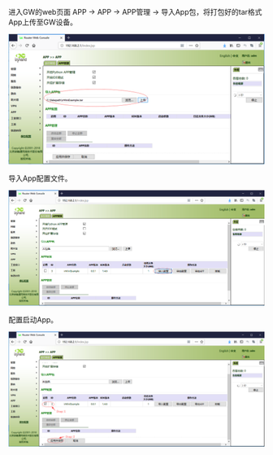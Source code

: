 进入GW的web页面 APP -&gt; APP -&gt; APP管理 -&gt; 导入App包，将打包好的tar格式App上传至GW设备。

![](/assets/importapp.png)

导入App配置文件。

![](/assets/importappconfig.png)

配置启动App。

![](/assets/runapp.png)


